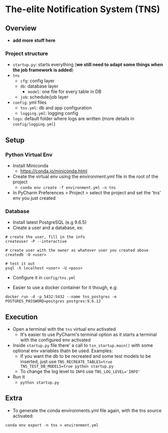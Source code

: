 # The-elite Notification System (TNS)

## Overview

- **add more stuff here**

### Project structure

- `startup.py`: starts everything (**we still need to adapt some things when
the job framework is added**)
- `tns`
    - `cfg`: config layer
    - `db`: database layer
        - `model`: one file for every table in DB
    - `job`: schedule/job layer
- `config`: yml files
    - `tns.yml`: db and app configuration
    - `logging.yml`: logging config    
- `logs`: default folder where logs are written (more details
in `config/logging.yml`)


## Setup

### Python Virtual Env

- Install Miniconda
    - https://conda.io/miniconda.html
- Create the virtual env using the environment.yml file in the root of 
the project
    - `conda env create -f environment.yml -n tns`
- In PyCharm Preferences > Project > select the project and set the 'tns' 
    env you just created

### Database

- Install latest PostgreSQL (e.g 9.6.5)
- Create a user and a database, ex:

```
# create the user, fill in the info
createuser -P --interactive

# create user with the owner as whatever user you created above
createdb -O <user>

# test it out
psql -h localhost <user> -U <pass>
```

- Configure it in `config/tns.yml`

- Easier to use a docker container for it though, e.g:

`docker run -d -p 5432:5432 --name tns_postgres -e POSTGRES_PASSWORD=postgres postgres:9.6.12`


## Execution

- Open a terminal with the `tns` virtual env activated
    - It's easier to use PyCharm's terminal option as it starts a terminal
with the configured env activated
- Inside `startup.py` file there' a call to `tsn_startup.main()` with 
some optional env variables thatn be used. Examples:
    - If you want the db to be recreated and some test models to be inserted, 
just use `TNS_RECREATE_TABLES=true TNS_TEST_DB_MODELS=true python startup.py`
    - To change the log level to `INFO` use `TNS_LOG_LEVEL='INFO'`
- Run it
    - `python startup.py`
  
## Extra

- To generate the conda environments.yml file again, with 
the tns source activated:

`conda env export -n tns > environment.yml`


